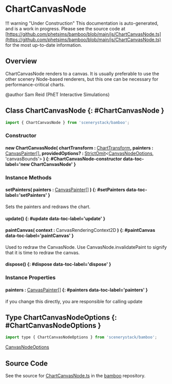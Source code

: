 # ChartCanvasNode

!!! warning "Under Construction"
    This documentation is auto-generated, and is a work in progress. Please see the source code at
    [https://github.com/phetsims/bamboo/blob/main/js/ChartCanvasNode.ts](https://github.com/phetsims/bamboo/blob/main/js/ChartCanvasNode.ts) for the most up-to-date information.

## Overview

ChartCanvasNode renders to a canvas. It is usually preferable to use the other scenery Node-based
renderers, but this one can be necessary for performance-critical charts.

@author Sam Reid (PhET Interactive Simulations)

## Class ChartCanvasNode {: #ChartCanvasNode }


```js
import { ChartCanvasNode } from 'scenerystack/bamboo';
```
### Constructor

#### new ChartCanvasNode( chartTransform : <span style="font-weight: 400;">[ChartTransform](../bamboo/ChartTransform.md)</span>, painters : <span style="font-weight: 400;">[CanvasPainter](../bamboo/CanvasPainter.md)[]</span>, providedOptions? : <span style="font-weight: 400;">[StrictOmit](../phet-core/StrictOmit.md)&lt;[CanvasNodeOptions](../scenery/CanvasNode.md#CanvasNodeOptions), 'canvasBounds'&gt;</span> ) {: #ChartCanvasNode-constructor data-toc-label='new ChartCanvasNode' }

### Instance Methods

#### setPainters( painters : <span style="font-weight: 400;">[CanvasPainter](../bamboo/CanvasPainter.md)[]</span> ) {: #setPainters data-toc-label='setPainters' }

Sets the painters and redraws the chart.

#### update() {: #update data-toc-label='update' }

#### paintCanvas( context : <span style="font-weight: 400;">CanvasRenderingContext2D</span> ) {: #paintCanvas data-toc-label='paintCanvas' }

Used to redraw the CanvasNode. Use CanvasNode.invalidatePaint to signify that it is time to redraw the canvas.

#### dispose() {: #dispose data-toc-label='dispose' }

### Instance Properties

#### painters : <span style="font-weight: 400;">[CanvasPainter](../bamboo/CanvasPainter.md)[]</span> {: #painters data-toc-label='painters' }

if you change this directly, you are responsible for calling update



## Type ChartCanvasNodeOptions {: #ChartCanvasNodeOptions }


```js
import type { ChartCanvasNodeOptions } from 'scenerystack/bamboo';
```


[CanvasNodeOptions](../scenery/CanvasNode.md#CanvasNodeOptions)



## Source Code

See the source for [ChartCanvasNode.ts](https://github.com/phetsims/bamboo/blob/main/js/ChartCanvasNode.ts) in the [bamboo](https://github.com/phetsims/bamboo) repository.
